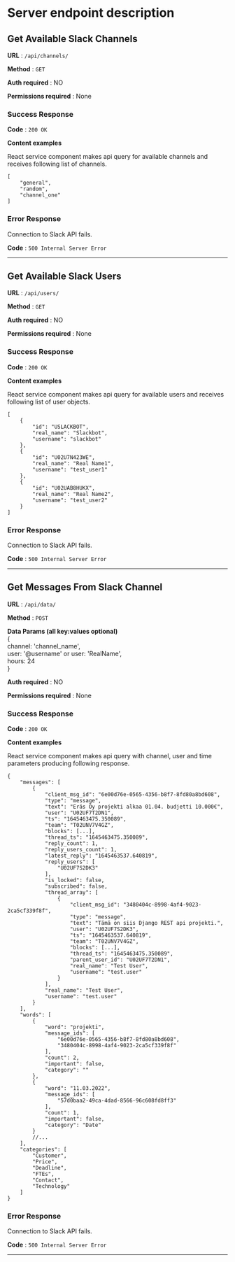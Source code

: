 # Server endpoint description

## Get Available Slack Channels
**URL** : `/api/channels/`

**Method** : `GET`

**Auth required** : NO

**Permissions required** : None

### Success Response

**Code** : `200 OK`

**Content examples**

React service component makes api query for available channels and receives following list of channels.

```
[
    "general",
    "random",
    "channel_one"
]
```

### Error Response

Connection to Slack API fails.

**Code** : `500 Internal Server Error`

---

## Get Available Slack Users
**URL** : `/api/users/`

**Method** : `GET`

**Auth required** : NO

**Permissions required** : None

### Success Response

**Code** : `200 OK`

**Content examples**

React service component makes api query for available users and receives following list of user objects.

```
[
    {
        "id": "USLACKBOT",
        "real_name": "Slackbot",
        "username": "slackbot"
    },
    {
        "id": "U02U7N423WE",
        "real_name": "Real Name1",
        "username": "test_user1"
    },
    {
        "id": "U02UAB8HUKX",
        "real_name": "Real Name2",
        "username": "test_user2"
    }
]
```

### Error Response

Connection to Slack API fails.

**Code** : `500 Internal Server Error`

---

## Get Messages From Slack Channel
**URL** : `/api/data/`

**Method** : `POST`

**Data Params (all key:values optional)**  
    {  
    channel: 'channel_name',  
    user: '@username' or user: 'RealName',  
    hours: 24  
    }

**Auth required** : NO

**Permissions required** : None

### Success Response

**Code** : `200 OK`

**Content examples**

React service component makes api query with channel, user and time parameters producing following response.

```
{
    "messages": [        
        {
            "client_msg_id": "6e00d76e-0565-4356-b8f7-8fd80a8bd608",
            "type": "message",
            "text": "Eräs Oy projekti alkaa 01.04. budjetti 10.000€",
            "user": "U02UF7T2DN1",
            "ts": "1645463475.350089",
            "team": "T02UNV7V4GZ",
            "blocks": [...],
            "thread_ts": "1645463475.350089",
            "reply_count": 1,
            "reply_users_count": 1,
            "latest_reply": "1645463537.640819",
            "reply_users": [
                "U02UF7S2DK3"
            ],
            "is_locked": false,
            "subscribed": false,
            "thread_array": [
                {
                    "client_msg_id": "3480404c-8998-4af4-9023-2ca5cf339f8f",
                    "type": "message",
                    "text": "Tämä on siis Django REST api projekti.",
                    "user": "U02UF7S2DK3",
                    "ts": "1645463537.640819",
                    "team": "T02UNV7V4GZ",
                    "blocks": [...],
                    "thread_ts": "1645463475.350089",
                    "parent_user_id": "U02UF7T2DN1",
                    "real_name": "Test User",
                    "username": "test.user"
                }
            ],
            "real_name": "Test User",
            "username": "test.user"
        }
    ],
    "words": [
        {
            "word": "projekti",
            "message_ids": [
                "6e00d76e-0565-4356-b8f7-8fd80a8bd608",
                "3480404c-8998-4af4-9023-2ca5cf339f8f"
            ],
            "count": 2,
            "important": false,
            "category": ""
        },
        {
            "word": "11.03.2022",
            "message_ids": [
                "57d0baa2-49ca-4dad-8566-96c608fd8ff3"
            ],
            "count": 1,
            "important": false,
            "category": "Date"
        }
        //...
    ],
    "categories": [
        "Customer",
        "Price",
        "Deadline",
        "FTEs",
        "Contact",
        "Technology"
    ]
}
```

### Error Response

Connection to Slack API fails.

**Code** : `500 Internal Server Error`

---